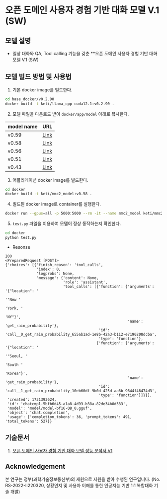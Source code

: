 # 오픈 도메인 사용자 경험 기반 대화 모델 V.1 (SW)

## 모델 설명
- 일상 대화와 QA, Tool calling 기능을 갖춘 **오픈 도메인 사용자 경험 기반 대화 모델 V.1 (SW)

## 모델 빌드 방법 및 사용법

1. 기본 docker image를 빌드한다.

```bash
cd base_docker/v0.2.90
docker build -t keti/llama_cpp-cuda12.1:v0.2.90 .
```

2. 모델 파일을 다운로드 받아 `docker/app/model` 아래로 복사한다.

| model name | URL |
| --- | --- |
| v0.59 | [Link](https://drive.google.com/file/d/1JPqgKAiMRapJpaV3exAEZPRWW757YvwY/view?usp=drive_link) |
| v0.58 | [Link](https://drive.google.com/file/d/1CUC1orqFIMxAwTIuiOnoQWLkFRbYkjEx/view?usp=sharing) |
| v0.56 | [Link](https://drive.google.com/file/d/1IGGzWhWjlZWKCBgwJ0yry_Wjwfr7CEgk/view?usp=sharing) |
| v0.51 | [Link](https://drive.google.com/file/d/1zaD491PwfujjjIrct_UDioL9xldEKg33/view?usp=sharing) |
| v0.43 | [Link](https://drive.google.com/file/d/1diEg8zuV-j_FUMaI2FxEYsvIV717FmrI/view?usp=drive_link) |

3. 어플리케이션 docker image를 빌드한다.

```bash
cd docker
docker build -t keti/mmc2_model:v0.58 .
```

4. 빌드된 docker image로 container를 실행한다.
```bash
docker run --gpus=all -p 5000:5000 --rm -it --name mmc2_model keti/mmc2_model:v0.58
```

5. `test.py` 파일을 이용하여 모델이 정상 동작하는지 확인한다.

```bash
cd docker
python test.py
```

- Resonse
```
200
<PreparedRequest [POST]>
{'choices': [{'finish_reason': 'tool_calls',
              'index': 0,
              'logprobs': None,
              'message': {'content': None,
                          'role': 'assistant',
                          'tool_calls': [{'function': {'arguments': '{"location": '
                                                                    '"New '
                                                                    'York, '
                                                                    'NY"}',
                                                       'name': 'get_rain_probability'},
                                          'id': 'call__0_get_rain_probability_655ab1ad-1e8b-42a3-b112-e7190208dcba',
                                          'type': 'function'},
                                         {'function': {'arguments': '{"location": '
                                                                    '"Seoul, '
                                                                    'South '
                                                                    'Korea"}',
                                                       'name': 'get_rain_probability'},
                                          'id': 'call__1_get_rain_probability_10eb60df-9b0d-425d-aa6b-9644f46474d3',
                                          'type': 'function'}]}}],
 'created': 1731393624,
 'id': 'chatcmpl-5bfb6d45-a1a8-4d93-b38a-82de34b0d533',
 'model': 'model/model-bf16-Q8_0.gguf',
 'object': 'chat.completion',
 'usage': {'completion_tokens': 36, 'prompt_tokens': 491, 'total_tokens': 527}}
```


## 기술문서

1. [오픈 도메인 사용자 경험 기반 대화 모델 성능 분석서 V1](docs/오픈_도메인_사용자_경험_기반_대화_모델_성능_분석서_V_1_공개용.pdf)


## Acknowledgement

본 연구는 정부(과학기술정보통신부)의 재원으로 지원을 받아 수행된 연구입니다. (No. RS-2022-II220320, 상황인지 및 사용자 이해를 통한 인공지능 기반 1:1 복합대화 기술 개발)


